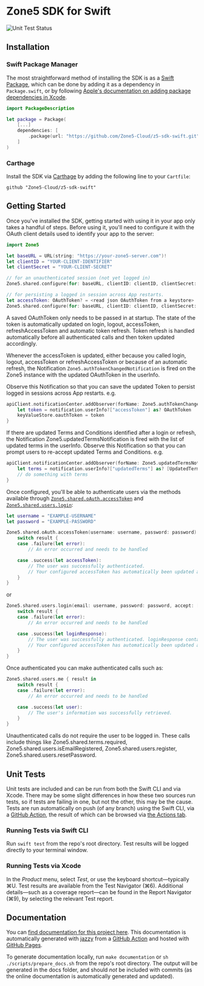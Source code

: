 # Zone5 SDK for Swift

![Unit Test Status](https://github.com/Zone5-Cloud/z5-sdk-swift/workflows/Unit%20Tests/badge.svg)

## Installation

### Swift Package Manager
The most straightforward method of installing the SDK is as a [Swift Package](https://swift.org/package-manager/), which can be done by adding it as a dependency in `Package.swift`, or by following [Apple's documentation on adding package dependencies in Xcode](https://developer.apple.com/documentation/xcode/adding_package_dependencies_to_your_app).

```swift
import PackageDescription

let package = Package(
    [...]
    dependencies: [
        .package(url: "https://github.com/Zone5-Cloud/z5-sdk-swift.git", from: "1.0.0"),
    ]
)
```

### Carthage
Install the SDK via [Carthage](https://github.com/Carthage/Carthage) by adding the following line to your `Cartfile`:

```
github "Zone5-Cloud/z5-sdk-swift"
```

## Getting Started

Once you've installed the SDK, getting started with using it in your app only takes a handful of steps. Before using it, you'll need to configure it with the OAuth client details used to identify your app to the server:

```swift
import Zone5

let baseURL = URL(string: "https://your-zone5-server.com")!
let clientID = "YOUR-CLIENT-IDENTIFIER"
let clientSecret = "YOUR-CLIENT-SECRET"

// for an unauthenticated session (not yet logged in)
Zone5.shared.configure(for: baseURL, clientID: clientID, clientSecret: clientSecret)

// for persisting a logged in session across App restarts. 
let accessToken: OAuthToken? = <read json OAuthToken from a keystore>
Zone5.shared.configure(for: baseURL, clientID: clientID, clientSecret: clientSecret, accessToken: accessToken)

```

A saved OAuthToken only needs to be passed in at startup. The state of the token is automatically updated on login, logout, accessToken, refreshAccessToken and automatic token refresh.
Token refresh is handled automatically before all authenticated calls and then token updated accordingly.

Whenever the accessToken is updated, either because you called login, logout, accessToken or refreshAccessToken or because of an automatic refresh, the Notification `Zone5.authTokenChangedNotification` is fired on the Zone5 instance with the updated OAuthToken in the userInfo.

Observe this Notification so that you can save the updated Token to persist logged in sessions across App restarts. e.g.

```swift
apiClient.notificationCenter.addObserver(forName: Zone5.authTokenChangedNotification, object: Zone5.shared, queue: nil) { notification in
	let token = notification.userInfo?["accessToken"] as? OAuthToken
	keyValueStore.oauthToken = token
}
```

If there are updated Terms and Conditions identified after a login or refresh, the Notification Zone5.updatedTermsNotification is fired with the list of updated terms in the userInfo. 
Observe this Notification so that you can prompt users to re-accept updated Terms and Conditions. e.g.

```swift		
apiClient.notificationCenter.addObserver(forName: Zone5.updatedTermsNotification, object: Zone5.shared, queue: nil) { notification in
	let terms = notification.userInfo?["updatedTerms"] as? [UpdatedTerms]
	// do something with terms
}
```

Once configured, you'll be able to authenticate users via the methods available through [`Zone5.shared.oAuth.accessToken`](https://zone5-cloud.github.io/z5-sdk-swift/Classes/OAuthView.html) and [`Zone5.shared.users.login`](https://zone5-cloud.github.io/z5-sdk-swift/Classes/UsersView):

```swift
let username = "EXAMPLE-USERNAME"
let password = "EXAMPLE-PASSWORD"

Zone5.shared.oAuth.accessToken(username: username, password: password) { result in
	switch result {
	case .failure(let error):
		// An error occurred and needs to be handled

	case .success(let accessToken):
		// The user was successfully authenticated. 
		// Your configured accessToken has automatically been updated and the `Zone5.authTokenChangedNotification` Notification fired
	}
}
```

or

```swift
Zone5.shared.users.login(email: username, password: password, accept: []) { result in
	switch result {
    case .failure(let error):
        // An error occurred and needs to be handled

    case .success(let loginResponse):
        // The user was successfully authenticated. loginResponse contains some user data including roles, identities, updatedTerms etc
        // Your configured accessToken has automatically been updated and the `Zone5.authTokenChangedNotification` Notification fired
    }
}
```

Once authenticated you can make authenticated calls such as:

```swift
Zone5.shared.users.me { result in
	switch result {
	case .failure(let error):
		// An error occurred and needs to be handled

	case .success(let user):
		// The user's information was successfully retrieved.
	}
}
```

Unauthenticated calls do not require the user to be logged in. These calls include things like Zone5.shared.terms.required, Zone5.shared.users.isEmailRegistered, Zone5.shared.users.register, Zone5.shared.users.resetPassword.

## Unit Tests

Unit tests are included and can be run from both the Swift CLI and via Xcode. There may be some slight differences in how these two sources run tests, so if tests are failing in one, but not the other, this may be the cause. Tests are run automatically on push (of any branch) using the Swift CLI, via a [GitHub Action](https://github.com/Zone5-Cloud/z5-sdk-swift/blob/master/.github/workflows/unit-tests.yml), the result of which can be browsed via [the Actions tab](https://github.com/Zone5-Cloud/z5-sdk-swift/actions?query=workflow%3A%22Unit+Tests%22).

### Running Tests via Swift CLI

Run `swift test` from the repo's root directory. Test results will be logged directly to your terminal window.

### Running Tests via Xcode

In the _Product_ menu, select _Test_, or use the keyboard shortcut—typically &#8984;U. Test results are available from the Test Navigator (&#8984;6). Additional details—such as a coverage report—can be found in the Report Navigator (&#8984;9), by selecting the relevant Test report.

## Documentation
You can [find documentation for this project here](https://zone5-cloud.github.io/z5-sdk-swift/). This documentation is automatically generated with [jazzy](https://github.com/realm/jazzy) from a [GitHub Action](https://github.com/Zone5-Cloud/z5-sdk-swift/blob/master/.github/workflows/documentation.yml) and hosted with [GitHub Pages](https://pages.github.com/).

To generate documentation locally, run `make documentation` or `sh ./scripts/prepare_docs.sh` from the repo's root directory. The output will be generated in the docs folder, and should _not_ be included with commits (as the online documentation is automatically generated and updated).

